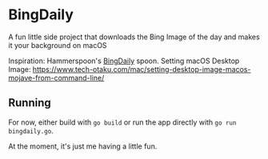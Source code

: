 # BingDaily

A fun little side project that downloads the Bing Image of the day and makes it your background on macOS

Inspiration: Hammerspoon's [BingDaily](https://www.hammerspoon.org/Spoons/BingDaily.html) spoon.
Setting macOS Desktop Image: https://www.tech-otaku.com/mac/setting-desktop-image-macos-mojave-from-command-line/

## Running

For now, either build with `go build` or run the app directly with `go run bingdaily.go`.

At the moment, it's just me having a little fun.